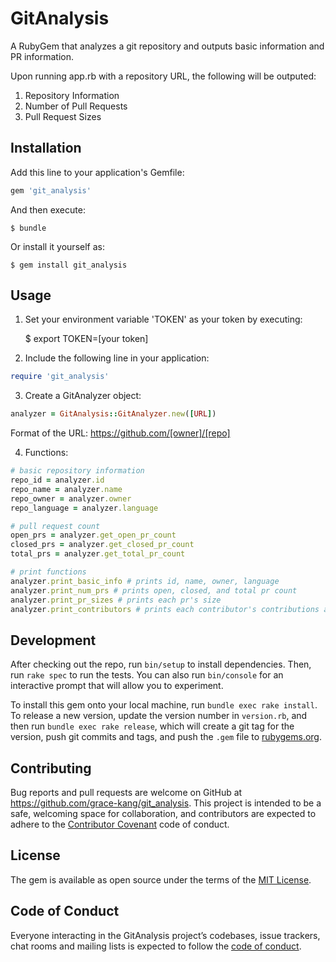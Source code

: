 # GitAnalysis

A RubyGem that analyzes a git repository and outputs basic information and PR information.

Upon running app.rb with a repository URL, the following will be outputed:

1. Repository Information
2. Number of Pull Requests
3. Pull Request Sizes


## Installation

Add this line to your application's Gemfile:

```ruby
gem 'git_analysis'
```

And then execute:

    $ bundle

Or install it yourself as:

    $ gem install git_analysis

## Usage

1. Set your environment variable 'TOKEN' as your token by executing:

    $ export TOKEN=[your token]
 
2. Include the following line in your application:

```ruby
require 'git_analysis'
```

3. Create a GitAnalyzer object:

```ruby
analyzer = GitAnalysis::GitAnalyzer.new([URL])
```

Format of the URL: https://github.com/[owner]/[repo]

4. Functions:

```ruby
# basic repository information
repo_id = analyzer.id
repo_name = analyzer.name
repo_owner = analyzer.owner
repo_language = analyzer.language

# pull request count
open_prs = analyzer.get_open_pr_count
closed_prs = analyzer.get_closed_pr_count
total_prs = analyzer.get_total_pr_count

# print functions
analyzer.print_basic_info # prints id, name, owner, language
analyzer.print_num_prs # prints open, closed, and total pr count
analyzer.print_pr_sizes # prints each pr's size
analyzer.print_contributors # prints each contributor's contributions and percentage
```


## Development

After checking out the repo, run `bin/setup` to install dependencies. Then, run `rake spec` to run the tests. You can also run `bin/console` for an interactive prompt that will allow you to experiment.

To install this gem onto your local machine, run `bundle exec rake install`. To release a new version, update the version number in `version.rb`, and then run `bundle exec rake release`, which will create a git tag for the version, push git commits and tags, and push the `.gem` file to [rubygems.org](https://rubygems.org).

## Contributing

Bug reports and pull requests are welcome on GitHub at https://github.com/grace-kang/git_analysis. This project is intended to be a safe, welcoming space for collaboration, and contributors are expected to adhere to the [Contributor Covenant](http://contributor-covenant.org) code of conduct.

## License

The gem is available as open source under the terms of the [MIT License](https://opensource.org/licenses/MIT).

## Code of Conduct

Everyone interacting in the GitAnalysis project’s codebases, issue trackers, chat rooms and mailing lists is expected to follow the [code of conduct](https://github.com/[USERNAME]/git_analysis/blob/master/CODE_OF_CONDUCT.md).
